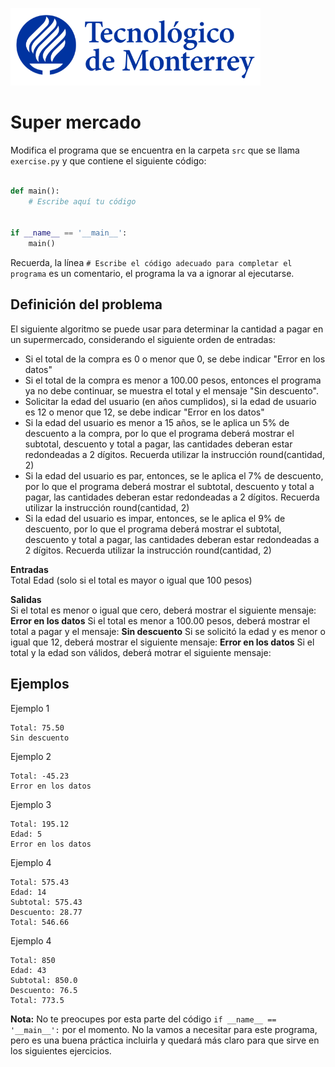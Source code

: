 ![Tec de Monterrey](../../images/logotecmty.png)
# Super mercado

Modifica el programa que se encuentra en la carpeta `src` que se llama
`exercise.py` y que contiene el siguiente código:

```python

def main():
    # Escribe aquí tu código
    

if __name__ == '__main__':
    main()
```

Recuerda, la línea `# Escribe el código adecuado para completar el programa` es un comentario, el programa la va a ignorar al ejecutarse.

## Definición del problema  

El siguiente algoritmo se puede usar para determinar la cantidad a pagar en un supermercado, considerando el siguiente orden de entradas:

   * Si el total de la compra es 0 o menor que 0, se debe indicar "Error en los datos"
   * Si el total de la compra es menor a 100.00 pesos, entonces el programa ya no debe continuar, se muestra el total y el mensaje "Sin descuento".  
   * Solicitar la edad del usuario (en años cumplidos), si la edad de usuario es 12 o menor que 12, se debe indicar "Error en los datos"
   * Si la edad del usuario es menor a 15 años, se le aplica un 5% de descuento a la compra, por lo que el programa deberá mostrar el subtotal, descuento y total a pagar, las cantidades deberan estar redondeadas a 2 dígitos. Recuerda utilizar la instrucción round(cantidad, 2)
   * Si la edad del usuario es par, entonces, se le aplica el 7% de descuento, por lo que el programa deberá mostrar el subtotal, descuento y total a pagar, las cantidades deberan estar redondeadas a 2 dígitos. Recuerda utilizar la instrucción round(cantidad, 2) 
   * Si la edad del usuario es impar, entonces, se le aplica el 9% de descuento, por lo que el programa deberá mostrar el subtotal, descuento y total a pagar, las cantidades deberan estar redondeadas a 2 dígitos. Recuerda utilizar la instrucción round(cantidad, 2) 

**Entradas**  
Total
Edad (solo si el total es mayor o igual que 100 pesos)

  
**Salidas**  
Si el total es menor o igual que cero, deberá mostrar el siguiente mensaje: 
    **Error en los datos**
Si el total es menor a 100.00 pesos, deberá mostrar el total a pagar y el mensaje: 
    **Sin descuento**
Si se solicitó la edad y es menor o igual que 12, deberá mostrar el siguiente mensaje: 
    **Error en los datos**
Si el total y la edad son válidos, deberá motrar el siguiente mensaje: 
 
## Ejemplos  

Ejemplo 1    

```plaintext
Total: 75.50
Sin descuento
```

Ejemplo 2

```plaintext
Total: -45.23
Error en los datos
```

Ejemplo 3

```plaintext
Total: 195.12
Edad: 5
Error en los datos
```

Ejemplo 4

```plaintext
Total: 575.43
Edad: 14
Subtotal: 575.43
Descuento: 28.77
Total: 546.66
```

Ejemplo 4

```plaintext
Total: 850
Edad: 43
Subtotal: 850.0
Descuento: 76.5
Total: 773.5
```


**Nota:** No te preocupes por esta parte del código
`if __name__ == '__main__':` por el momento. No la vamos a necesitar para
este programa, pero es una buena práctica incluirla y quedará más
claro para que sirve en los siguientes ejercicios.
